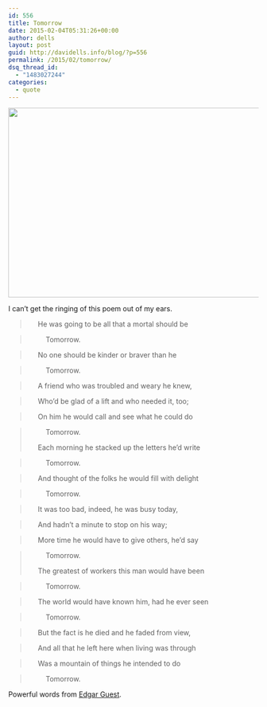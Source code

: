 ```yaml
---
id: 556
title: Tomorrow
date: 2015-02-04T05:31:26+00:00
author: dells
layout: post
guid: http://davidells.info/blog/?p=556
permalink: /2015/02/tomorrow/
dsq_thread_id:
  - "1483027244"
categories:
  - quote
---
```

[<img class="aligncenter size-full wp-image-557" title="you-can-change-tomorrow" src="http://davidells.info/blog/wp-content/uploads/2015/02/you-can-change-tomorrow.jpg" alt="" width="610" height="381" />](http://davidells.info/blog/wp-content/uploads/2015/02/you-can-change-tomorrow.jpg)

I can&#8217;t get the ringing of this poem out of my ears.

> 
  
> &nbsp;&nbsp;&nbsp;&nbsp; He was going to be all that a mortal should be
  
> &nbsp;&nbsp;&nbsp;&nbsp;&nbsp;&nbsp;&nbsp;&nbsp; Tomorrow.
  
> &nbsp;&nbsp;&nbsp;&nbsp; No one should be kinder or braver than he
  
> &nbsp;&nbsp;&nbsp;&nbsp;&nbsp;&nbsp;&nbsp;&nbsp; Tomorrow.
  
> &nbsp;&nbsp;&nbsp;&nbsp; A friend who was troubled and weary he knew,
  
> &nbsp;&nbsp;&nbsp;&nbsp; Who&#8217;d be glad of a lift and who needed it, too;
  
> &nbsp;&nbsp;&nbsp;&nbsp; On him he would call and see what he could do
  
> &nbsp;&nbsp;&nbsp;&nbsp;&nbsp;&nbsp;&nbsp;&nbsp; Tomorrow.
> 
> &nbsp;&nbsp;&nbsp;&nbsp; Each morning he stacked up the letters he&#8217;d write
  
> &nbsp;&nbsp;&nbsp;&nbsp;&nbsp;&nbsp;&nbsp;&nbsp; Tomorrow.
  
> &nbsp;&nbsp;&nbsp;&nbsp; And thought of the folks he would fill with delight
  
> &nbsp;&nbsp;&nbsp;&nbsp;&nbsp;&nbsp;&nbsp;&nbsp; Tomorrow.
  
> &nbsp;&nbsp;&nbsp;&nbsp; It was too bad, indeed, he was busy today,
  
> &nbsp;&nbsp;&nbsp;&nbsp; And hadn&#8217;t a minute to stop on his way;
  
> &nbsp;&nbsp;&nbsp;&nbsp; More time he would have to give others, he&#8217;d say
  
> &nbsp;&nbsp;&nbsp;&nbsp;&nbsp;&nbsp;&nbsp;&nbsp; Tomorrow.
> 
> &nbsp;&nbsp;&nbsp;&nbsp; The greatest of workers this man would have been
  
> &nbsp;&nbsp;&nbsp;&nbsp;&nbsp;&nbsp;&nbsp;&nbsp; Tomorrow.
  
> &nbsp;&nbsp;&nbsp;&nbsp; The world would have known him, had he ever seen
  
> &nbsp;&nbsp;&nbsp;&nbsp;&nbsp;&nbsp;&nbsp;&nbsp; Tomorrow.
  
> &nbsp;&nbsp;&nbsp;&nbsp; But the fact is he died and he faded from view,
  
> &nbsp;&nbsp;&nbsp;&nbsp; And all that he left here when living was through
  
> &nbsp;&nbsp;&nbsp;&nbsp; Was a mountain of things he intended to do
  
> &nbsp;&nbsp;&nbsp;&nbsp;&nbsp;&nbsp;&nbsp;&nbsp; Tomorrow. 

Powerful words from [Edgar Guest](http://en.wikipedia.org/wiki/Edgar_Guest).